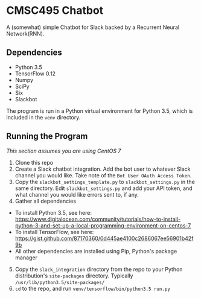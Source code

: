 # CMSC495 Chatbot
A (somewhat) simple Chatbot for Slack backed by a Recurrent Neural Network(RNN).

## Dependencies
- Python 3.5
- TensorFlow 0.12
- Numpy
- SciPy
- Six
- Slackbot

The program is run in a Python virtual environment for Python 3.5, which is included in the `venv` directory.

## Running the Program
*This section assumes you are using CentOS 7*
1. Clone this repo
2. Create a Slack chatbot integration. Add the bot user to whatever Slack channel you would like. Take note of the `Bot User OAuth Access Token`.
3. Copy the `slackbot_settings_template.py` to `slackbot_settings.py` in the same directory. Edit `slackbot_settings.py` and add your API token, and what channel you would like errors sent to, if any.
4. Gather all dependencies
  - To install Python 3.5, see here: https://www.digitalocean.com/community/tutorials/how-to-install-python-3-and-set-up-a-local-programming-environment-on-centos-7
  - To install TensorFlow, see here: https://gist.github.com/87170360/0d445ae4100c2686067ee56901b42f9b
  - All other dependencies are installed using Pip, Python's package manager
5. Copy the `slack_integration` directory from the repo to your Python distribution's `site-packages` directory. Typically `/usr/lib/python3.5/site-packages/`
6. `cd` to the repo, and run `venv/tensorflow/bin/python3.5 run.py`


